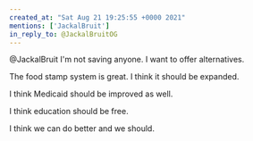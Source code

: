 ```yaml
---
created_at: "Sat Aug 21 19:25:55 +0000 2021"
mentions: ['JackalBruit']
in_reply_to: @JackalBruitOG
---
```


@JackalBruit I'm not saving anyone. I want to offer alternatives. 

The food stamp system is great. I think it should be expanded.

I think Medicaid should be improved as well. 

I think education should be free.

I think we can do better and we should.